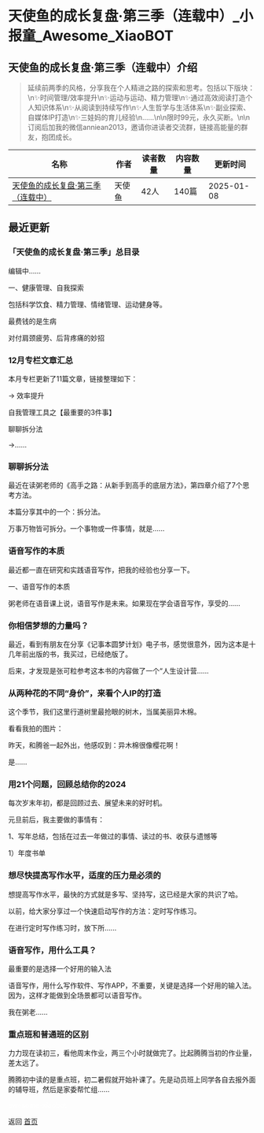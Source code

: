 # 天使鱼的成长复盘·第三季（连载中）_小报童_Awesome_XiaoBOT

## 天使鱼的成长复盘·第三季（连载中）介绍
> 延续前两季的风格，分享我在个人精进之路的探索和思考。包括以下版块：\n✨时间管理/效率提升\n✨运动与运动、精力管理\n✨通过高效阅读打造个人知识体系\n✨从阅读到持续写作\n✨人生哲学与生活体系\n✨副业探索、自媒体IP打造\n✨三娃妈的育儿经验\n……\n\n限时99元，永久买断。\n\n订阅后加我的微信anniean2013，邀请你进读者交流群，链接高能量的群友，抱团成长。  
  


|名称|作者|读者数量|内容数量|更新时间|
|---|---|---|---|---|
|[天使鱼的成长复盘·第三季（连载中）](https://xiaobot.net/p/tianshiyu2024?refer=0b133df9-27dc-423b-8101-639049001c13)|天使鱼|42人|140篇|2025-01-08|

## 最近更新
### 「天使鱼的成长复盘·第三季」总目录

编辑中……

一、健康管理、自我探索

包括科学饮食、精力管理、情绪管理、运动健身等。

最费钱的是生病

对付肩颈疲劳、后背疼痛的妙招

### 12月专栏文章汇总

本月专栏更新了11篇文章，链接整理如下：

→ 效率提升

自我管理工具之【最重要的3件事】

聊聊拆分法

→......

### 聊聊拆分法

最近在读粥老师的《高手之路：从新手到高手的底层方法》，第四章介绍了7个思考方法。

本篇分享其中的一个：拆分法。

万事万物皆可拆分。一个事物或一件事情，就是......

### 语音写作的本质

最近都一直在研究和实践语音写作，把我的经验也分享一下。

一、语音写作的本质

粥老师在语音课上说，语音写作是未来。如果现在学会语音写作，享受的......

### 你相信梦想的力量吗？

最近，看到有朋友在分享《记事本圆梦计划》电子书，感觉很意外，因为这本是十几年前出版的书，我买过，已经绝版了。

后来，才发现是张可粒参考这本书的内容做了一个“人生设计营......

### 从两种花的不同“身价”，来看个人IP的打造

这个季节，我们这里行道树里最抢眼的树木，当属美丽异木棉。

看看我拍的图片：

昨天，和腾爸一起外出，他感叹到：异木棉很像樱花啊！

是......

### 用21个问题，回顾总结你的2024

每次岁末年初，都是回顾过去、展望未来的好时机。

元旦前后，我主要做的事情有：

1、写年总结，包括在过去一年做过的事情、读过的书、收获与遗憾等

1）年度书单

### 想尽快提高写作水平，适度的压力是必须的

想提高写作水平，最快的方式就是多写、坚持写，这已经是大家的共识了哈。

以前，给大家分享过一个快速启动写作的方法：定时写作练习。

在进行定时写作练习时，放下所......

### 语音写作，用什么工具？

最重要的是选择一个好用的输入法

语音写作，用什么写作软件、写作APP，不重要，关键是选择一个好用的输入法。因为，这样才能做到全场景都可以语音写作。

我在粥老......

### 重点班和普通班的区别

力力现在读初三，看他周末作业，两三个小时就做完了。比起腾腾当初的作业量，差太远了。

腾腾初中读的是重点班，初二暑假就开始补课了。先是动员班上同学各自去报外面的辅导班，然后是家委帮忙组......


<a href="https://github.com/Reno9527/awesome-xiaobot" style="color: white; text-decoration: none;">awesome-xiaobot</a>

返回 [首页](../README.md)
